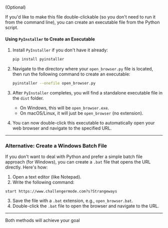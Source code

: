 (Optional)

If you'd like to make this file double-clickable (so you don't need to run it from the command line), you can create an executable file from the Python script.

#### Using `PyInstaller` to Create an Executable

1. Install `PyInstaller` if you don't have it already:
   ```bash
   pip install pyinstaller
   ```

2. Navigate to the directory where your `open_browser.py` file is located, then run the following command to create an executable:
   ```bash
   pyinstaller --onefile open_browser.py
   ```

3. After `PyInstaller` completes, you will find a standalone executable file in the `dist` folder.

   - On Windows, this will be `open_browser.exe`.
   - On macOS/Linux, it will just be `open_browser` (no extension).

4. You can now double-click this executable to automatically open your web browser and navigate to the specified URL.

---

### Alternative: Create a Windows Batch File

If you don't want to deal with Python and prefer a simple batch file approach (for Windows), you can create a `.bat` file that opens the URL directly. Here's how:

1. Open a text editor (like Notepad).
2. Write the following command:

```batch
start https://www.challengermode.com?s?Strangeways
```

3. Save the file with a `.bat` extension, e.g., `open_browser.bat`.
4. Double-click the `.bat` file to open the browser and navigate to the URL.

---

Both methods will achieve your goal
